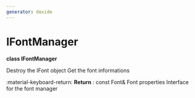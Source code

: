 ```yaml
---
generator: doxide
---
```



# IFontManager

**class IFontManager**

Destroy the IFont object
Get the font informations
    
:material-keyboard-return: **Return**
:    const Font& Font properties
Interface for the font manager


